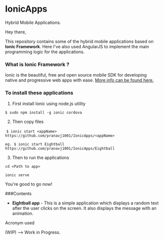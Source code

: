 # IonicApps
Hybrid Mobile Applications.

Hey there,

This repository contains some of the hybrid mobile applications based on **Ionic Framework**. Here I've also used AngularJS to implement the main programming logic for the applications.

### What is Ionic Framework ?
Ionic is the beautiful, free and open source mobile SDK for developing native and progressive web apps with ease.
[More info can be found here.](https://ionicframework.com/)

### To install these applications

1. First install Ionic using node.js utility

  ``` $ sudo npm install -g ionic cordova ```

2. Then copy files

  ```$ ionic start <appName> https://github.com/pranavj1001/IonicApps/<appName>```

  ```eg. $ ionic start Eightball https://github.com/pranavj1001/IonicApps/Eightball```

3. Then to run the applications

  ```cd <Path to app>```

  ```ionic serve```
  
You're good to go now!

###Contents

* **Eightball app** - This is a simple application which displays a random text after the user clicks on the screen. It also displays the message with an animation.



Acronym used

(WIP) --> Work in Progress.
